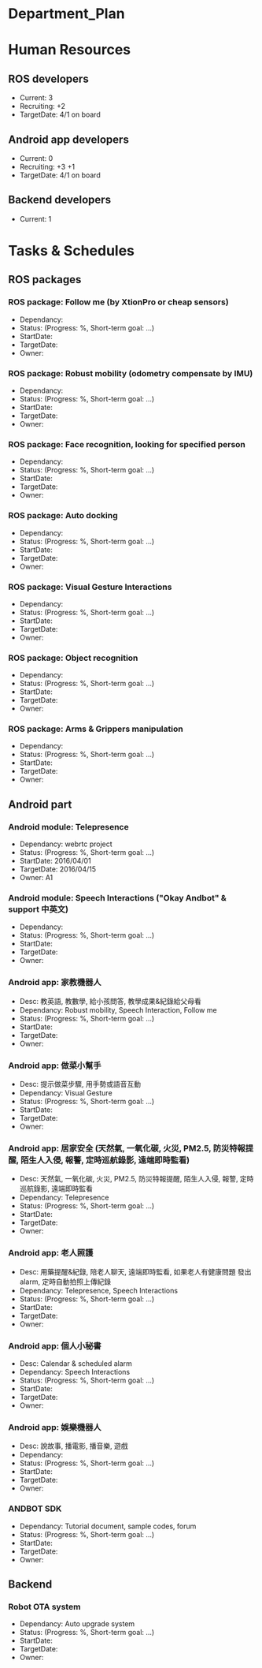 # Department_Plan

# Human Resources
## ROS developers
* Current: 3
* Recruiting: +2
 * TargetDate: 4/1 on board

## Android app developers
* Current: 0
* Recruiting: +3 +1
 * TargetDate: 4/1 on board 

## Backend developers
* Current: 1

# Tasks & Schedules
## ROS packages
### ROS package: Follow me (by XtionPro or cheap sensors)
* Dependancy: 
* Status: (Progress: %, Short-term goal: ...)
* StartDate:
* TargetDate:
* Owner:

### ROS package: Robust mobility (odometry compensate by IMU)
* Dependancy: 
* Status: (Progress: %, Short-term goal: ...)
* StartDate:
* TargetDate:
* Owner:

### ROS package: Face recognition, looking for specified person
* Dependancy: 
* Status: (Progress: %, Short-term goal: ...)
* StartDate:
* TargetDate:
* Owner:

### ROS package: Auto docking
* Dependancy: 
* Status: (Progress: %, Short-term goal: ...)
* StartDate:
* TargetDate:
* Owner:

### ROS package: Visual Gesture Interactions
* Dependancy: 
* Status: (Progress: %, Short-term goal: ...)
* StartDate:
* TargetDate:
* Owner:

### ROS package: Object recognition
* Dependancy: 
* Status: (Progress: %, Short-term goal: ...)
* StartDate:
* TargetDate:
* Owner:

### ROS package: Arms & Grippers manipulation
* Dependancy: 
* Status: (Progress: %, Short-term goal: ...)
* StartDate:
* TargetDate:
* Owner:

## Android part
### Android module: Telepresence
* Dependancy: webrtc project
* Status: (Progress: %, Short-term goal: ...)
* StartDate: 2016/04/01
* TargetDate: 2016/04/15
* Owner: A1

### Android module: Speech Interactions ("Okay Andbot" & support 中英文)
* Dependancy: 
* Status: (Progress: %, Short-term goal: ...)
* StartDate:
* TargetDate:
* Owner:

### Android app: 家教機器人 
* Desc: 教英語, 教數學, 給小孩問答, 教學成果&紀錄給父母看
* Dependancy: Robust mobility, Speech Interaction, Follow me
* Status: (Progress: %, Short-term goal: ...)
* StartDate:
* TargetDate:
* Owner:

### Android app: 做菜小幫手
* Desc: 提示做菜步驟, 用手勢或語音互動   
* Dependancy: Visual Gesture
* Status: (Progress: %, Short-term goal: ...)
* StartDate:
* TargetDate:
* Owner:

### Android app: 居家安全 (天然氣, 一氧化碳, 火災, PM2.5, 防災特報提醒, 陌生人入侵, 報警, 定時巡航錄影, 遠端即時監看)
* Desc: 天然氣, 一氧化碳, 火災, PM2.5, 防災特報提醒, 陌生人入侵, 報警, 定時巡航錄影, 遠端即時監看
* Dependancy: Telepresence
* Status: (Progress: %, Short-term goal: ...)
* StartDate:
* TargetDate:
* Owner:

### Android app: 老人照護 
* Desc: 用藥提醒&紀錄, 陪老人聊天, 遠端即時監看, 如果老人有健康問題 發出alarm, 定時自動拍照上傳紀錄
* Dependancy: Telepresence, Speech Interactions
* Status: (Progress: %, Short-term goal: ...)
* StartDate:
* TargetDate:
* Owner:

### Android app: 個人小秘書
* Desc: Calendar & scheduled alarm
* Dependancy: Speech Interactions
* Status: (Progress: %, Short-term goal: ...)
* StartDate:
* TargetDate:
* Owner:

### Android app: 娛樂機器人 
* Desc: 說故事, 播電影, 播音樂, 遊戲
* Dependancy: 
* Status: (Progress: %, Short-term goal: ...)
* StartDate:
* TargetDate:
* Owner:

### ANDBOT SDK
* Dependancy: Tutorial document, sample codes, forum
* Status: (Progress: %, Short-term goal: ...)
* StartDate:
* TargetDate:
* Owner:

## Backend
### Robot OTA system
* Dependancy: Auto upgrade system
* Status: (Progress: %, Short-term goal: ...)
* StartDate:
* TargetDate:
* Owner:




